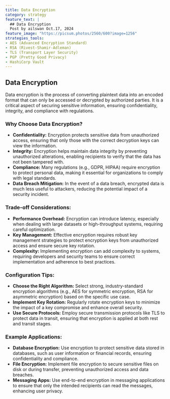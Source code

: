 ```yaml
---
title: Data Encryption
category: strategy
feature_text: |
  ## Data Encryption
  Post by ailswan Oct.17, 2024
feature_image: "https://picsum.photos/2560/600?image=1256"
strategies_tools:
- AES (Advanced Encryption Standard)
- RSA (Rivest-Shamir-Adleman)
- TLS (Transport Layer Security)
- PGP (Pretty Good Privacy)
- HashiCorp Vault
---
```

## Data Encryption
Data encryption is the process of converting plaintext data into an encoded format that can only be accessed or decrypted by authorized parties. It is a critical aspect of securing sensitive information, ensuring confidentiality, integrity, and compliance with regulations.

### Why Choose Data Encryption?
- **Confidentiality:** Encryption protects sensitive data from unauthorized access, ensuring that only those with the correct decryption keys can view the information.
- **Integrity:** Encryption helps maintain data integrity by preventing unauthorized alterations, enabling recipients to verify that the data has not been tampered with.
- **Compliance:** Many regulations (e.g., GDPR, HIPAA) require encryption to protect personal data, making it essential for organizations to comply with legal standards.
- **Data Breach Mitigation:** In the event of a data breach, encrypted data is much less useful to attackers, reducing the potential impact of a security incident.

### Trade-off Considerations:
- **Performance Overhead:** Encryption can introduce latency, especially when dealing with large datasets or high-throughput systems, requiring careful optimization.
- **Key Management:** Effective encryption requires robust key management strategies to protect encryption keys from unauthorized access and ensure secure key rotation.
- **Complexity:** Implementing encryption can add complexity to systems, requiring developers and security teams to ensure correct implementation and adherence to best practices.

### Configuration Tips:
- **Choose the Right Algorithm:** Select strong, industry-standard encryption algorithms (e.g., AES for symmetric encryption, RSA for asymmetric encryption) based on the specific use case.
- **Implement Key Rotation:** Regularly rotate encryption keys to minimize the impact of a key compromise and enhance overall security.
- **Use Secure Protocols:** Employ secure transmission protocols like TLS to protect data in transit, ensuring that encryption is applied at both rest and transit stages.

### Example Applications:
- **Database Encryption:** Use encryption to protect sensitive data stored in databases, such as user information or financial records, ensuring confidentiality and compliance.
- **File Encryption:** Implement file encryption to secure sensitive files on disk or during transfer, preventing unauthorized access and data breaches.
- **Messaging Apps:** Use end-to-end encryption in messaging applications to ensure that only the intended recipients can read the messages, enhancing user privacy.


